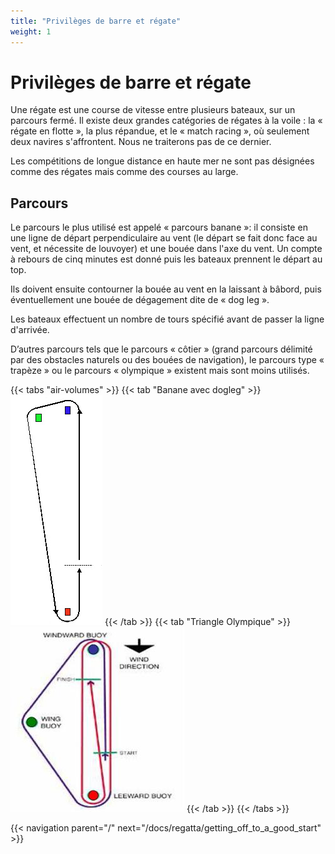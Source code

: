 ```yaml
---
title: "Privilèges de barre et régate"
weight: 1
---
```


# Privilèges de barre et régate

Une régate est une course de vitesse entre plusieurs bateaux, sur un parcours fermé.
Il existe deux grandes catégories de régates à la voile : la « régate en flotte », la plus répandue, et le « match racing », où seulement deux navires s'affrontent. Nous ne traiterons pas de ce dernier. 

Les compétitions de longue distance en haute mer ne sont pas désignées comme des régates mais comme des courses au large.

## Parcours
Le parcours le plus utilisé est appelé « parcours banane »: il consiste en une ligne de départ perpendiculaire au vent (le départ se fait donc face au vent, et nécessite de louvoyer) et une bouée dans l'axe du vent. 
Un compte à rebours de cinq minutes est donné puis les bateaux prennent le départ au top. 

Ils doivent ensuite contourner la bouée au vent en la laissant à bâbord, puis éventuellement une bouée de dégagement dite de « dog leg ». 

Les bateaux effectuent un nombre de tours spécifié avant de passer la ligne d'arrivée. 

D’autres parcours tels que le parcours « côtier » (grand parcours délimité par des obstacles naturels ou des bouées de navigation), le parcours type « trapèze » ou le parcours « olympique » existent mais sont moins utilisés.

{{< tabs "air-volumes" >}}
{{< tab "Banane avec dogleg" >}}
![Banane avec dogleg](images/banane-dogleg.jpg)
{{< /tab >}}
{{< tab "Triangle Olympique" >}}
![Triangle Olympique](images/triangle_olympique.jpg)
{{< /tab >}}
{{< /tabs >}}

{{< navigation parent="/" next="/docs/regatta/getting_off_to_a_good_start" >}}
